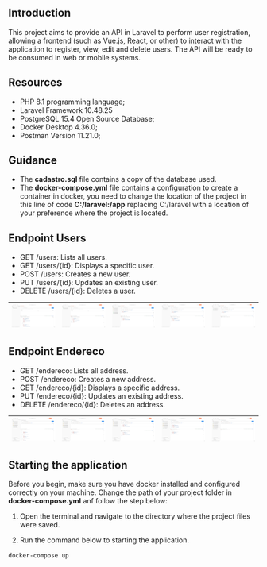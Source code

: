 ## Introduction

This project aims to provide an API in Laravel to perform user registration, allowing a frontend (such as Vue.js, React, or other) to interact with the application to register, view, edit and delete users. The API will be ready to be consumed in web or mobile systems.

## Resources

- PHP 8.1 programming language;
- Laravel Framework 10.48.25
- PostgreSQL 15.4 Open Source Database;
- Docker Desktop 4.36.0;
- Postman Version 11.21.0;

## Guidance

- The **cadastro.sql** file contains a copy of the database used. 
- The **docker-compose.yml** file contains a configuration to create a container in docker, you need to change the location of the project in this line of code **C:/laravel:/app** replacing C:/laravel with a location of your preference where the project is located.

## Endpoint Users

- GET /users: Lists all users.
- GET /users/{id}: Displays a specific user.
- POST /users: Creates a new user.
- PUT /users/{id}: Updates an existing user.
- DELETE /users/{id}: Deletes a user.

| ![Imagem 1](users_get.png) | ![Imagem 2](users_get_id.png) | ![Imagem 3](users_post.png) | ![Imagem 4](users_put.png) | ![Imagem 5](users_delete.png) |
|---|---|---|---|---|

## Endpoint Endereco

- GET /endereco: Lists all address.
- POST /endereco: Creates a new address.
- GET /endereco/{id}: Displays a specific address.
- PUT /endereco/{id}: Updates an existing address.
- DELETE /endereco/{id}: Deletes an address.

| ![Imagem 1](endereco_get.png) | ![Imagem 2](endereco_get_id.png) | ![Imagem 3](endereco_post.png) | ![Imagem 4](endereco_put.png) | ![Imagem 5](endereco_delete.png) |
|---|---|---|---|---|

## Starting the application
Before you begin, make sure you have docker installed and configured correctly on your machine. Change the path of your project folder in **docker-compose.yml** anf follow the step below:

1. Open the terminal and navigate to the directory where the project files were saved.

2. Run the command below to starting the application.

```
docker-compose up
```